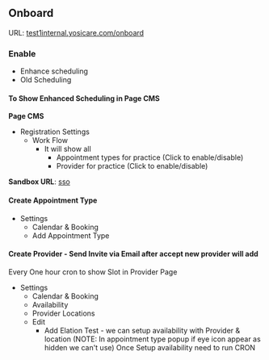 ## Onboard

URL: [test1internal.yosicare.com/onboard](test1internal.yosicare.com/onboard)

### Enable

- Enhance scheduling
- Old Scheduling

#### To Show Enhanced Scheduling in Page CMS

**Page CMS**

- Registration Settings
  - Work Flow
    - It will show all
      - Appointment types for practice (Click to enable/disable)
      - Provider for practice (Click to enable/disable)

**Sandbox URL**: [sso](sso)

#### Create Appointment Type

- Settings
  - Calendar & Booking
  - Add Appointment Type

#### Create Provider - Send Invite via Email after accept new provider will add

Every One hour cron to show Slot in Provider Page

- Settings
  - Calendar & Booking
  - Availability
  - Provider Locations
  - Edit
    - Add Elation Test - we can setup availability with Provider & location (NOTE: In appointment type popup if eye icon appear as hidden we can't use) Once Setup availability need to run CRON test1cronapi.yosicare.elationmetatotyosi.getPhysicianAvailabilities practice_id [sandbox.elationemr.com/patients](sandbox.elationemr.com/patients)
    - We can track Booked slots details
    - Slot will not be available for 4 conditions
      - On click the slot it should be freeze for 10 mins
      - Once slot is booked it should be hide
      - If Provider has any Event
      - Recurring Event

#### To Create Event / Recurring Event

- Event title
- Date / Start time /End time
- Recurrence (daily /weekly )
- Separate days option
- Ends / End Date

### EMR Settings

How long should we allow self-scheduling

- No of days
- Disallow scheduling
- Select multiple appointment type
- We can show by merge multiple appointment type slots
- Slot Recurrences (weekly ) we can separate particular days to show slots
- Allow Book appointment count
- Display Message to be shown after end date completed (it is pending not worked yet)

### Database

- Yosi seldfschedule

### Tables

- elationappointmentfreeze
- elation booked slots
- provider availabilities
- appointment_type_override

#### CronApi

- Module/Elationmetatoyosi/ElationMetttoyosiTable.php
  - Practice based Elation access with elation Configuration
  - We will get emr_practice_id from emr_practice
  - getPhysicianAvailabilities
    - We will call this API to update any changes in available slots for a provider for a particular practice ID
  - elationPhysicianAvailabilities
    - We will do bulk practice / provider update to update changes

**EMR ID 13 - elation**

application-api

- Scheduling/Module/v2/Model/ScheduleTable
  - openSlots function
    - This function will call for all the slot-related changes
  - ElationTable
    - AppointmentTypeOverride function
      - This function will call for all the appointment type override related changes
 - Bookelationappoinment 
  -  This function will call for all the booked slots related changes
